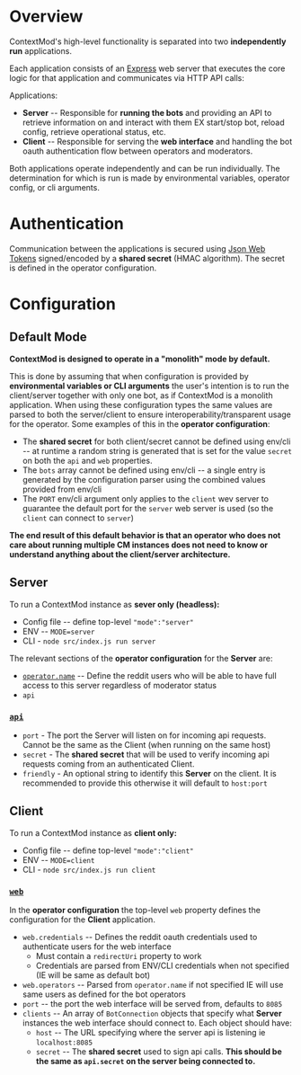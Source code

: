 # Overview

ContextMod's high-level functionality is separated into two **independently run** applications.

Each application consists of an [Express](https://expressjs.com/) web server that executes the core logic for that application and communicates via HTTP API calls:

Applications:

* **Server** -- Responsible for **running the bots** and providing an API to retrieve information on and interact with them EX start/stop bot, reload config, retrieve operational status, etc.
* **Client** -- Responsible for serving the **web interface** and handling the bot oauth authentication flow between operators and moderators.

Both applications operate independently and can be run individually. The determination for which is run is made by environmental variables, operator config, or cli arguments.

# Authentication

Communication between the applications is secured using [Json Web Tokens](https://github.com/mikenicholson/passport-jwt) signed/encoded by a **shared secret** (HMAC algorithm). The secret is defined in the operator configuration.

# Configuration

## Default Mode

**ContextMod is designed to operate in a "monolith" mode by default.**

This is done by assuming that when configuration is provided by **environmental variables or CLI arguments** the user's intention is to run the client/server together with only one bot, as if ContextMod is a monolith application. When using these configuration types the same values are parsed to both the server/client to ensure interoperability/transparent usage for the operator. Some examples of this in the **operator configuration**:

* The **shared secret** for both client/secret cannot be defined using env/cli -- at runtime a random string is generated that is set for the value `secret` on both the `api` and `web` properties.
* The `bots` array cannot be defined using env/cli -- a single entry is generated by the configuration parser using the combined values provided from env/cli
* The `PORT` env/cli argument only applies to the `client` wev server to guarantee the default port for the `server` web server is used (so the `client` can connect to `server`)

**The end result of this default behavior is that an operator who does not care about running multiple CM instances does not need to know or understand anything about the client/server architecture.**

## Server

To run a ContextMod instance as **sever only (headless):**

* Config file -- define top-level `"mode":"server"`
* ENV -- `MODE=server`
* CLI - `node src/index.js run server`

The relevant sections of the **operator configuration** for the **Server** are:

* [`operator.name`](https://json-schema.app/view/%23/%23%2Fproperties%2Foperator?url=https%3A%2F%2Fraw.githubusercontent.com%2FFoxxMD%2Fcontext-mod%2Fmaster%2Fsrc%2FSchema%2FOperatorConfig.json) -- Define the reddit users who will be able to have full access to this server regardless of moderator status
* `api`

### [`api`](https://json-schema.app/view/%23/%23%2Fproperties%2Fapi?url=https%3A%2F%2Fraw.githubusercontent.com%2FFoxxMD%2Fcontext-mod%2Fmaster%2Fsrc%2FSchema%2FOperatorConfig.json)

* `port` - The port the Server will listen on for incoming api requests. Cannot be the same as the Client (when running on the same host)
* `secret` - The **shared secret** that will be used to verify incoming api requests coming from an authenticated Client.
* `friendly` - An optional string to identify this **Server** on the client. It is recommended to provide this otherwise it will default to `host:port`

## Client

To run a ContextMod instance as **client only:**

* Config file -- define top-level `"mode":"client"`
* ENV -- `MODE=client`
* CLI - `node src/index.js run client`

### [`web`](https://json-schema.app/view/%23/%23%2Fproperties%2Fweb?url=https%3A%2F%2Fraw.githubusercontent.com%2FFoxxMD%2Fcontext-mod%2Fmaster%2Fsrc%2FSchema%2FOperatorConfig.json)

In the **operator configuration** the top-level `web` property defines the configuration for the **Client** application.

* `web.credentials` -- Defines the reddit oauth credentials used to authenticate users for the web interface
  * Must contain a `redirectUri` property to work
  * Credentials are parsed from ENV/CLI credentials when not specified (IE will be same as default bot)
* `web.operators` -- Parsed from `operator.name` if not specified IE will use same users as defined for the bot operators
* `port` -- the port the web interface will be served from, defaults to `8085`
* `clients` -- An array of `BotConnection` objects that specify what **Server** instances the web interface should connect to. Each object should have:
  * `host` -- The URL specifying where the server api is listening ie `localhost:8085`
  * `secret` -- The **shared secret** used to sign api calls. **This should be the same as `api.secret` on the server being connected to.**
